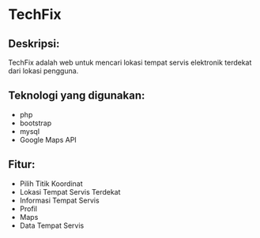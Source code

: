 # TechFix

## Deskripsi:
TechFix adalah web untuk mencari lokasi tempat servis elektronik terdekat dari lokasi pengguna.

## Teknologi yang digunakan:
* php
* bootstrap
* mysql
* Google Maps API

## Fitur:
* Pilih Titik Koordinat
* Lokasi Tempat Servis Terdekat
* Informasi Tempat Servis
* Profil
* Maps
* Data Tempat Servis
